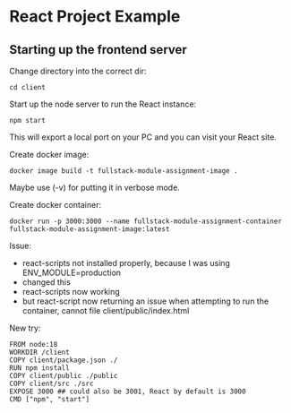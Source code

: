 # React Project Example

## Starting up the frontend server
Change directory into the correct dir:
```
cd client
```
Start up the node server to run the React instance:
```
npm start
```
This will export a local port on your PC and you can visit your React site.

Create docker image:
```
docker image build -t fullstack-module-assignment-image .
```
Maybe use (-v) for putting it in verbose mode.

Create docker container:
```
docker run -p 3000:3000 --name fullstack-module-assignment-container fullstack-module-assignment-image:latest
```

Issue:
- react-scripts not installed properly, because I was using ENV_MODULE=production
- changed this
- react-scripts now working
- but react-script now returning an issue when attempting to run the container, cannot file client/public/index.html

New try:
```
FROM node:18
WORKDIR /client
COPY client/package.json ./
RUN npm install
COPY client/public ./public
COPY client/src ./src
EXPOSE 3000 ## could also be 3001, React by default is 3000
CMD ["npm", "start"]
```